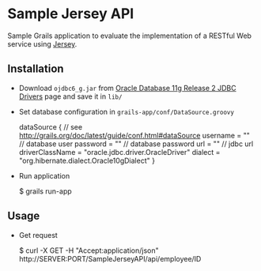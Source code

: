 # Sample Jersey API

Sample Grails application to evaluate the implementation of a RESTful Web service using [Jersey][1].


## Installation

* Download `ojdbc6_g.jar` from [Oracle Database 11g Release 2 JDBC Drivers][2] page and save it in `lib/`

* Set database configuration in `grails-app/conf/DataSource.groovy`

    dataSource {              // see http://grails.org/doc/latest/guide/conf.html#dataSource
        username = ""         // database user
        password = ""         // database password
        url = ""              // jdbc url
        driverClassName = "oracle.jdbc.driver.OracleDriver"
        dialect = "org.hibernate.dialect.Oracle10gDialect"
    }

* Run application

    $ grails run-app


## Usage

* Get request

    $ curl -X GET -H "Accept:application/json" http://SERVER:PORT/SampleJerseyAPI/api/employee/ID


[1]: https://jersey.java.net
[2]: http://www.oracle.com/technetwork/database/enterprise-edition/jdbc-112010-090769.html
